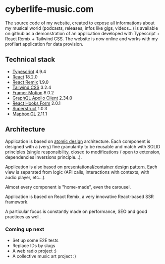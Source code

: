 # cyberlife-music.com

The source code of my website, created to expose all informations about my musical world (podcasts, releases, infos like gigs, videos...) is available on github as a demonstration of an application developed with Typescript + React Remix + Tailwind CSS.
The website is now online and works with my profilart application for data provision.

## Technical stack

- [Typescript](https://www.typescriptlang.org/) 4.9.4
- [React](https://facebook.github.io/react/) 18.2.0
- [React Remix](https://remix.run/) 1.9.0
- [Tailwind CSS](https://tailwindcss.com/) 3.2.4
- [Framer Motion](https://www.framer.com/motion/) 8.0.2
- [GraphQL Apollo Client](https://www.apollographql.com/docs/react/) 2.34.0
- [React Hooks Form](https://github.com/mobxjs/mobx-react) 2.0.1
- [Superstruct](https://github.com/alisd23/mobx-react-router/) 1.0.3
- [Mapbox GL](https://docs.mapbox.com/mapbox-gl-js/guides/) 2.11.1

## Architecture

Application is based on [atomic design](https://bradfrost.com/blog/post/atomic-web-design/) architecture. Each component is designed with a (very) fine granularity to be reusable and match with SOLID principles (single responsibility, closed to modifications / open to extension, dependencies inversions principle...).

Application is also based on [presentational/container design pattern](https://www.patterns.dev/posts/presentational-container-pattern/). Each view is separated from logic (API calls, interactions with contexts, with audio player, etc...).

Almost every component is "home-made", even the carousel.

Application is based on React Remix, a very innovative React-based SSR framework.

A particular focus is constantly made on performance, SEO and good practices as well.

### Coming up next

- Set up some E2E tests
- Replace IDs by slugs
- A web radio project :)
- A collective music art project :)
